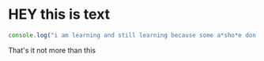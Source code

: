 # HEY this is text

```JAVASCRIPT
console.log("i am learning and still learning because some a*sho*e don't let me go forword");
```
That's it not more than this